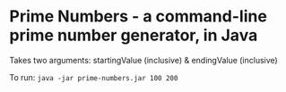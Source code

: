 # Prime Numbers - a command-line prime number generator, in Java

Takes two arguments: startingValue (inclusive) & endingValue (inclusive)

To run:
`java -jar prime-numbers.jar 100 200`

